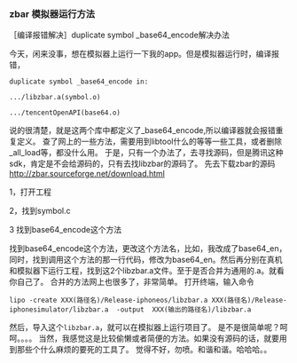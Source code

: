 ### zbar 模拟器运行方法


［编译报错解决］duplicate symbol _base64_encode解决办法   

今天，闲来没事，想在模拟器上运行一下我的app。但是模拟器运行时，编译报错，


	duplicate symbol _base64_encode in:

	.../libzbar.a(symbol.o)

	.../tencentOpenAPI(base64.o)


说的很清楚，就是这两个库中都定义了_base64_encode,所以编译器就会报错重复定义。
查了网上的一些方法，需要用到libtool什么的等等一些工具，或者删除_all_load等，都没什么用。
于是，只有一个办法了，去寻找源码，但是腾讯这种sdk，肯定是不会给源码的，只有去找libzbar的源码了。
先去下载zbar的源码     http://zbar.sourceforge.net/download.html

1，打开工程

2，找到symbol.c

3 找到base64_encode这个方法

找到base64_encode这个方法，更改这个方法名，比如，我改成了base64_en，同时，找到调用这个方法的那一行代码，修改为base64_en。然后再分别在真机和模拟器下运行工程，找到这2个libzbar.a文件。至于是否合并为通用的.a。就看你自己了。
合并的方法网上也很多了，非常简单。
打开终端，输入命令   
	
	lipo -create XXX(路径名)/Release-iphoneos/libzbar.a XXX(路径名)/Release-iphonesimulator/libzbar.a  -output  XXX(输出的路径名)/libzbar.a 
然后，导入这个`libzbar.a`，就可以在模拟器上运行项目了。
是不是很简单呢？呵呵。。。。
当然，我感觉这是比较偷懒或者简便的方法。如果没有源码的话，就要用到那些个什么麻烦的要死的工具了。
觉得不好，勿喷。和谐和谐。哈哈哈。。


